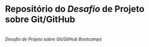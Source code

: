 # Repositório do ***Desafio*** de Projeto sobre Git/GitHub 
#
###### _Desafio de Projeto sobre Git/GitHub Bootcamps_
